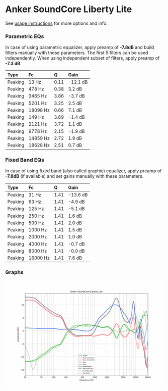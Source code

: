 # Anker SoundCore Liberty Lite
See [usage instructions](https://github.com/jaakkopasanen/AutoEq#usage) for more options and info.

### Parametric EQs
In case of using parametric equalizer, apply preamp of **-7.8dB** and build filters manually
with these parameters. The first 5 filters can be used independently.
When using independent subset of filters, apply preamp of **-7.3 dB**.

| Type    | Fc       |    Q | Gain     |
|:--------|:---------|:-----|:---------|
| Peaking | 13 Hz    | 0.11 | -12.1 dB |
| Peaking | 478 Hz   | 0.38 | 3.2 dB   |
| Peaking | 3465 Hz  | 3.86 | -3.7 dB  |
| Peaking | 5201 Hz  | 3.25 | 2.5 dB   |
| Peaking | 18098 Hz | 0.66 | 7.1 dB   |
| Peaking | 149 Hz   | 3.69 | -1.4 dB  |
| Peaking | 2121 Hz  | 3.72 | 1.1 dB   |
| Peaking | 9778 Hz  | 2.15 | -1.9 dB  |
| Peaking | 14859 Hz | 2.72 | 1.9 dB   |
| Peaking | 18628 Hz | 2.51 | 0.7 dB   |

### Fixed Band EQs
In case of using fixed band (also called graphic) equalizer, apply preamp of **-7.8dB**
(if available) and set gains manually with these parameters.

| Type    | Fc       |    Q | Gain     |
|:--------|:---------|:-----|:---------|
| Peaking | 31 Hz    | 1.41 | -13.6 dB |
| Peaking | 63 Hz    | 1.41 | -4.9 dB  |
| Peaking | 125 Hz   | 1.41 | -5.1 dB  |
| Peaking | 250 Hz   | 1.41 | 1.6 dB   |
| Peaking | 500 Hz   | 1.41 | 2.0 dB   |
| Peaking | 1000 Hz  | 1.41 | 1.5 dB   |
| Peaking | 2000 Hz  | 1.41 | 1.0 dB   |
| Peaking | 4000 Hz  | 1.41 | -0.7 dB  |
| Peaking | 8000 Hz  | 1.41 | -0.0 dB  |
| Peaking | 16000 Hz | 1.41 | 7.6 dB   |

### Graphs
![](./Anker%20SoundCore%20Liberty%20Lite.png)